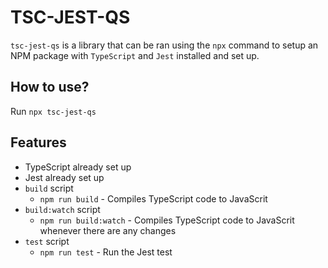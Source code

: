 # TSC-JEST-QS

`tsc-jest-qs` is a library that can be ran using the `npx` command to setup an NPM
package with `TypeScript` and `Jest` installed and set up.

## How to use?

Run `npx tsc-jest-qs`

## Features

- TypeScript already set up
- Jest already set up
- `build` script
  - `npm run build` - Compiles TypeScript code to JavaScrit
- `build:watch` script
  - `npm run build:watch` - Compiles TypeScript code to JavaScrit whenever there are any changes
- `test` script
  - `npm run test` - Run the Jest test
